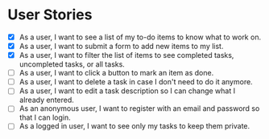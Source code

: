 # User Stories

- [X] As a user, I want to see a list of my to-do items to know what to work on.
- [X] As a user, I want to submit a form to add new items to my list.
- [X] As a user, I want to filter the list of items to see completed tasks, uncompleted tasks, or all tasks.
- [ ] As a user, I want to click a button to mark an item as done.
- [ ] As a user, I want to delete a task in case I don't need to do it anymore.
- [ ] As a user, I want to edit a task description so I can change what I already entered.
- [ ] As an anonymous user, I want to register with an email and password so that I can login.
- [ ] As a logged in user, I want to see only my tasks to keep them private.
